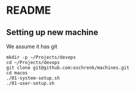 # README #

## Setting up new machine

We assume it has git

```
mkdir -p ~/Projects/devops
cd ~/Projects/devops
git clone git@github.com:oschrenk/machines.git
cd macos
./01-system-setup.sh
./01-user-setup.sh
```
